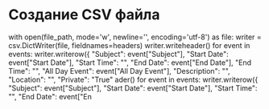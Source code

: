 # Создание CSV файла
with open(file_path, mode='w', newline='', encoding='utf-8') as file:
    writer = csv.DictWriter(file, fieldnames=headers)
    writer.writeheader()
    for event in events:
        writer.writerow({
            "Subject": event["Subject"],
            "Start Date": event["Start Date"],
            "Start Time": "",
            "End Date": event["End Date"],
            "End Time": "",
            "All Day Event": event["All Day Event"],
            "Description": "",
            "Location": "",
            "Private": "True"
ader() for event in events: writer.writerow({ "Subject": event["Subject"], "Start Date": event["Start Date"], "Start Time": "", "End Date": event["En
